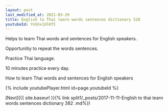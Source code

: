 ```yaml
---
layout: post
last_modified_at: 2021-03-29
title: English to Thai learn words sentences dictionary 528 
youtubeId: YnShx1UlHfI
---
```

 
 
Helps to learn Thai words and sentences for English speakers.

Opportunitiy to repeat the words sentences. 

Practice Thai language. 
 
10 minutes practice every day. 
 
How to learn Thai words and sentences for English speakers 
 
{% include youtubePlayer.html id=page.youtubeId %}
 
 
[Next]({{ site.baseurl }}{% link  split1/_posts/2017-11-11-English to thai learn words sentences dictionary 382 .md%})
 
